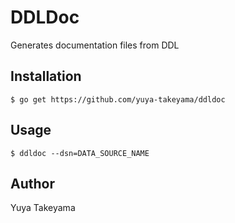 DDLDoc
======

Generates documentation files from DDL

Installation
------------

```
$ go get https://github.com/yuya-takeyama/ddldoc
```

Usage
-----

```
$ ddldoc --dsn=DATA_SOURCE_NAME
```

Author
------

Yuya Takeyama
